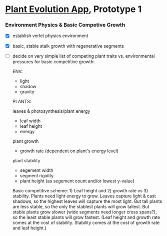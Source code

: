 # [Plant Evolution App](https://github.com/matthewmain/plant_evolution_app), Prototype 1 
### Environment Physics & Basic Competive Growth

- [X] establish verlet physics environment

- [X] basic, stable stalk growth with regenerative segments

- [ ] decide on very simple list of competing plant traits vs. environmental pressures for basic competitive growth:

   ENV:

  - light
  - shadow
  - gravity

   PLANTS:

   leaves & photosynthesis/plant energy
  - leaf width
  - leaf height
  - energy

   plant growth
  - growth rate (dependent on plant's energy level)

   plant stability
  - segement width
  - segment rigidity
  - plant height (as segement count and/or lowest y-value)

   Basic competitive scheme: 1) Leaf height and 2) growth rate vs 3) stability. Plants need light energy to grow. Leaves capture light & cast shadows, so the highest leaves will capture the most light. But tall plants are less stable, so the only the stablest plants will grow tallest. But stable plants grow slower (wide segments need longer cross spans?), so the least stable plants will grow fastest. (Leaf height and growth rate comes at the cost of stability. Stability comes at the cost of growth rate and leaf height.)